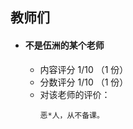 ## 教师们  
- #### 不是伍洲的某个老师  
  - 内容评分 1/10 （1 份）  
  - 分数评分 1/10 （1 份）  
  - 对该老师的评价：  
    ```
    恶*人，从不备课。
    ```  